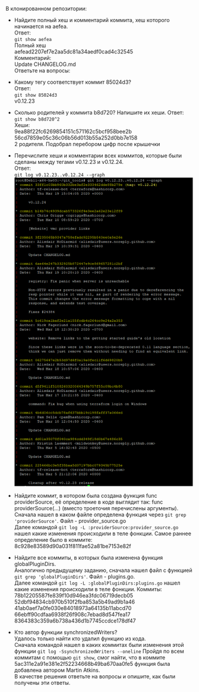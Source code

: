 В клонированном репозитории:  
* Найдите полный хеш и комментарий коммита, хеш которого начинается на aefea.  
Ответ:  
`git show aefea`  
Полный хеш  
aefead2207ef7e2aa5dc81a34aedf0cad4c32545  
Комментарий:  
Update CHANGELOG.md  
Ответьте на вопросы:  
* Какому тегу соответствует коммит 85024d3?  
Ответ:  
`git show 85024d3`  
v0.12.23  
* Сколько родителей у коммита b8d720? Напишите их хеши.
  Ответ:  
  `git show b8d720^2`  
  Хеши:  
  9ea88f22fc6269854151c571162c5bcf958bee2b  
  56cd7859e05c36c06b56d013b55a252d0bb7e158   
  2 родителя. Подобрал перебором цифр после крышечки  
* Перечислите хеши и комментарии всех коммитов, которые были сделаны между тегами v0.12.23 и v0.12.24.  
  Ответ:  
  `git log v0.12.23..v0.12.24 --graph`  
  ![](https://github.com/Svalker1989/git-tools/blob/main/Z.PNG)  
* Найдите коммит, в котором была создана функция func providerSource, её определение в коде выглядит так: func providerSource(...) (вместо троеточия перечислены аргументы).  
  Сначала нашел в каком файле определена функция через `git grep 'providerSource'`. Файл - provider_source.go   
  Далее командой `git log -L :providerSource:provider_source.go` нашел какие изменения происходили в теле фонкции. Самое раннее определение было в коммите:  
  8c928e83589d90a031f811fae52a81be7153e82f  

* Найдите все коммиты, в которых была изменена функция globalPluginDirs.  
  Аналогично предыдущему заданию, сначала нашел файл с функцией `git grep 'globalPluginDirs'`. Файл - plugins.go.  
  Далее командой `git log -L :globalPluginDirs:plugins.go` нашел какие изменения происходили в теле фонкции. Коммиты:  
  78b12205587fe839f10d946ea3fdc06719decb05  
  52dbf94834cb970b510f2fba853a5b49ad9b1a46  
  41ab0aef7a0fe030e84018973a64135b11abcd70  
  66ebff90cdfaa6938f26f908c7ebad8d547fea17  
  8364383c359a6b738a436d1b7745ccdce178df47  
 
* Кто автор функции synchronizedWriters?  
  Удалось только найти кто удалил функцию из кода.  
  Сначала командой нашел в каких коммитах были изменения этой функции `git log -SsynchronizedWriters --oneline` 
  Пройдя по всем коммитам с помощью `git show`, смог найти, что в коммите 5ac311e2a91e381e2f52234668b49ba670aa0fe5 функция была добавлена автором Martin Atkins.  
В качестве решения ответьте на вопросы и опишите, как были получены эти ответы.

